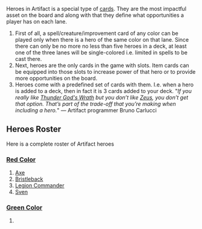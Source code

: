 Heroes in Artifact is a special type of [cards](https://ggs.wiki/artifact/cards#type:hero). They are the most impactful asset on the board and along with that they define what opportunities a player has on each lane.

1. First of all, a spell/creature/improvement card of any color can be played only when there is a hero of the same color on that lane. Since there can only be no more no less than five heroes in a deck, at least one of the three lanes will be single-colored i.e. limited in spells to be cast there.
1. Next, heroes are the only cards in the game with slots. Item cards can be equipped into those slots to increase power of that hero or to provide more opportunities on the board.
1. Heroes come with a predefined set of cards with them. I.e. when a hero is added to a deck, then in fact it is 3 cards added to your deck. "*If you really like [Thunder God's Wrath](https://ggs.wiki/artifact/cards/thunder-gods-wrath) but you don’t like [Zeus](https://ggs.wiki/artifact/cards/zeus), you don’t get that option. That’s part of the trade-off that you’re making when including a hero.*" — Artifact programmer Bruno Carlucci

## Heroes Roster

Here is a complete roster of Artifact heroes

### [Red Color](https://ggs.wiki/artifact/cards#type:hero%20color:red)

1. [Axe](https://ggs.wiki/artifact/cards/axe)
1. [Bristleback](https://ggs.wiki/artifact/cards/bristleback)
1. [Legion Commander](https://ggs.wiki/artifact/cards/legion-commander)
1. [Sven](https://ggs.wiki/artifact/cards/sven)

### [Green Color](https://ggs.wiki/artifact/cards#type:hero%20color:green)

1. 
